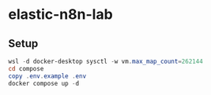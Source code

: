 # elastic-n8n-lab

## Setup
```powershell
wsl -d docker-desktop sysctl -w vm.max_map_count=262144
cd compose
copy .env.example .env
docker compose up -d
